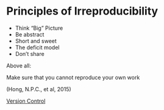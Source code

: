 # Principles of Irreproducibility

* Think “Big” Picture
* Be abstract
* Short and sweet
* The deficit model
* Don’t share

Above all:

Make sure that you cannot reproduce your own work

(Hong, N.P.C., et al, 2015)

[Version Control](version.md)
